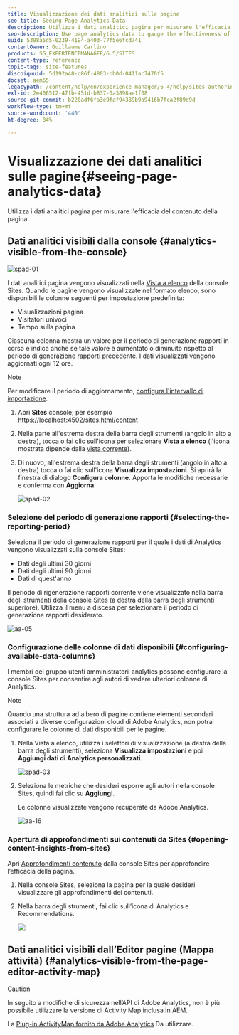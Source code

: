 ```yaml
---
title: Visualizzazione dei dati analitici sulle pagine
seo-title: Seeing Page Analytics Data
description: Utilizza i dati analitici pagina per misurare l'efficacia del contenuto della pagina
seo-description: Use page analytics data to gauge the effectiveness of their page content
uuid: 5398a5d5-0239-4194-a403-77f5e6fcd741
contentOwner: Guillaume Carlino
products: SG_EXPERIENCEMANAGER/6.5/SITES
content-type: reference
topic-tags: site-features
discoiquuid: 5d192a48-c86f-4803-bb0d-0411ac7470f5
docset: aem65
legacypath: /content/help/en/experience-manager/6-4/help/sites-authoring/pa-using.html
exl-id: 2e406512-47fb-451d-b837-0a3898ae1f08
source-git-commit: b220adf6fa3e9faf94389b9a9416b7fca2f89d9d
workflow-type: tm+mt
source-wordcount: '440'
ht-degree: 84%

---
```


# Visualizzazione dei dati analitici sulle pagine{#seeing-page-analytics-data}

Utilizza i dati analitici pagina per misurare l&#39;efficacia del contenuto della pagina.

## Dati analitici visibili dalla console {#analytics-visible-from-the-console}

![spad-01](assets/spad-01.png)

I dati analitici pagina vengono visualizzati nella [Vista a elenco](/help/sites-authoring/basic-handling.md#list-view) della console Sites. Quando le pagine vengono visualizzate nel formato elenco, sono disponibili le colonne seguenti per impostazione predefinita:

* Visualizzazioni pagina
* Visitatori univoci
* Tempo sulla pagina

Ciascuna colonna mostra un valore per il periodo di generazione rapporti in corso e indica anche se tale valore è aumentato o diminuito rispetto al periodo di generazione rapporti precedente. I dati visualizzati vengono aggiornati ogni 12 ore.

>[!NOTE]
>
>Per modificare il periodo di aggiornamento, [configura l&#39;intervallo di importazione](/help/sites-administering/adobeanalytics-connect.md#configuring-the-import-interval).

1. Apri **Sites** console; per esempio [https://localhost:4502/sites.html/content](https://localhost:4502/sites.html/content)
1. Nella parte all&#39;estrema destra della barra degli strumenti (angolo in alto a destra), tocca o fai clic sull&#39;icona per selezionare **Vista a elenco** (l&#39;icona mostrata dipende dalla [vista corrente](/help/sites-authoring/basic-handling.md#viewing-and-selecting-resources)).

1. Di nuovo, all&#39;estrema destra della barra degli strumenti (angolo in alto a destra) tocca o fai clic sull&#39;icona **Visualizza impostazioni**. Si aprirà la finestra di dialogo **Configura colonne**. Apporta le modifiche necessarie e conferma con **Aggiorna**.

   ![spad-02](assets/spad-02.png)

### Selezione del periodo di generazione rapporti {#selecting-the-reporting-period}

Seleziona il periodo di generazione rapporti per il quale i dati di Analytics vengono visualizzati sulla console Sites:

* Dati degli ultimi 30 giorni
* Dati degli ultimi 90 giorni
* Dati di quest&#39;anno

Il periodo di rigenerazione rapporti corrente viene visualizzato nella barra degli strumenti della console Sites (a destra della barra degli strumenti superiore). Utilizza il menu a discesa per selezionare il periodo di generazione rapporti desiderato.

![aa-05](assets/aa-05.png)

### Configurazione delle colonne di dati disponibili {#configuring-available-data-columns}

I membri del gruppo utenti amministratori-analytics possono configurare la console Sites per consentire agli autori di vedere ulteriori colonne di Analytics.

>[!NOTE]
>
>Quando una struttura ad albero di pagine contiene elementi secondari associati a diverse configurazioni cloud di Adobe Analytics, non potrai configurare le colonne di dati disponibili per le pagine.

1. Nella Vista a elenco, utilizza i selettori di visualizzazione (a destra della barra degli strumenti), seleziona **Visualizza impostazioni** e poi **Aggiungi dati di Analytics personalizzati**.

   ![spad-03](assets/spad-03.png)

1. Seleziona le metriche che desideri esporre agli autori nella console Sites, quindi fai clic su **Aggiungi**.

   Le colonne visualizzate vengono recuperate da Adobe Analytics.

   ![aa-16](assets/aa-16.png)

### Apertura di approfondimenti sui contenuti da Sites {#opening-content-insights-from-sites}

Apri [Approfondimenti contenuto](/help/sites-authoring/content-insights.md) dalla console Sites per approfondire l’efficacia della pagina.

1. Nella console Sites, seleziona la pagina per la quale desideri visualizzare gli approfondimenti dei contenuti.
1. Nella barra degli strumenti, fai clic sull’icona di Analytics e Recommendations.

   ![](do-not-localize/chlimage_1-14.png)

## Dati analitici visibili dall’Editor pagine (Mappa attività) {#analytics-visible-from-the-page-editor-activity-map}

>[!CAUTION]
>
>In seguito a modifiche di sicurezza nell’API di Adobe Analytics, non è più possibile utilizzare la versione di Activity Map inclusa in AEM.
>
>La [Plug-in ActivityMap fornito da Adobe Analytics](https://docs.adobe.com/content/help/it/analytics/analyze/activity-map/getting-started/get-started-users/activitymap-install.html) Da utilizzare.

